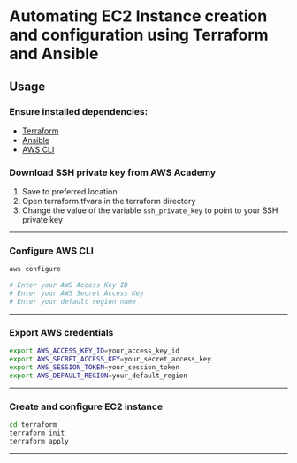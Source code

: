 # Automating EC2 Instance creation and configuration using Terraform and Ansible

## Usage

### Ensure installed dependencies:

- [Terraform](https://developer.hashicorp.com/terraform/tutorials/aws-get-started/install-cli)
- [Ansible](https://docs.ansible.com/ansible/latest/installation_guide/intro_installation.html)
- [AWS CLI](https://docs.aws.amazon.com/cli/latest/userguide/getting-started-install.html)


### Download SSH private key from AWS Academy
1. Save to preferred location
2. Open terraform.tfvars in the terraform directory 
3. Change the value of the variable `ssh_private_key` to point to your SSH private key
--- 

### Configure AWS CLI
```bash
aws configure

# Enter your AWS Access Key ID
# Enter your AWS Secret Access Key
# Enter your default region name
```

---

### Export AWS credentials
```bash
export AWS_ACCESS_KEY_ID=your_access_key_id
export AWS_SECRET_ACCESS_KEY=your_secret_access_key
export AWS_SESSION_TOKEN=your_session_token 
export AWS_DEFAULT_REGION=your_default_region
```

---

### Create and configure EC2 instance
```bash
cd terraform
terraform init
terraform apply
```
---
